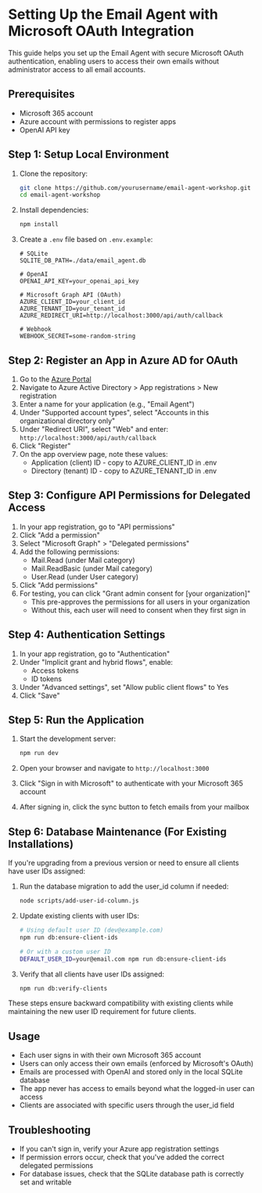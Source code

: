 # Setting Up the Email Agent with Microsoft OAuth Integration

This guide helps you set up the Email Agent with secure Microsoft OAuth authentication, enabling users to access their own emails without administrator access to all email accounts.

## Prerequisites

- Microsoft 365 account
- Azure account with permissions to register apps
- OpenAI API key

## Step 1: Setup Local Environment

1. Clone the repository:
   ```bash
   git clone https://github.com/yourusername/email-agent-workshop.git
   cd email-agent-workshop
   ```

2. Install dependencies:
   ```bash
   npm install
   ```

3. Create a `.env` file based on `.env.example`:
   ```
   # SQLite
   SQLITE_DB_PATH=./data/email_agent.db

   # OpenAI
   OPENAI_API_KEY=your_openai_api_key

   # Microsoft Graph API (OAuth)
   AZURE_CLIENT_ID=your_client_id
   AZURE_TENANT_ID=your_tenant_id
   AZURE_REDIRECT_URI=http://localhost:3000/api/auth/callback
   
   # Webhook
   WEBHOOK_SECRET=some-random-string
   ```

## Step 2: Register an App in Azure AD for OAuth

1. Go to the [Azure Portal](https://portal.azure.com/)
2. Navigate to Azure Active Directory > App registrations > New registration
3. Enter a name for your application (e.g., "Email Agent")
4. Under "Supported account types", select "Accounts in this organizational directory only"
5. Under "Redirect URI", select "Web" and enter: `http://localhost:3000/api/auth/callback`
6. Click "Register"
7. On the app overview page, note these values:
   - Application (client) ID - copy to AZURE_CLIENT_ID in .env
   - Directory (tenant) ID - copy to AZURE_TENANT_ID in .env

## Step 3: Configure API Permissions for Delegated Access

1. In your app registration, go to "API permissions"
2. Click "Add a permission"
3. Select "Microsoft Graph" > "Delegated permissions"
4. Add the following permissions:
   - Mail.Read (under Mail category)
   - Mail.ReadBasic (under Mail category)
   - User.Read (under User category)
5. Click "Add permissions"
6. For testing, you can click "Grant admin consent for [your organization]"
   - This pre-approves the permissions for all users in your organization
   - Without this, each user will need to consent when they first sign in

## Step 4: Authentication Settings

1. In your app registration, go to "Authentication"
2. Under "Implicit grant and hybrid flows", enable:
   - Access tokens
   - ID tokens
3. Under "Advanced settings", set "Allow public client flows" to Yes
4. Click "Save"

## Step 5: Run the Application

1. Start the development server:
   ```bash
   npm run dev
   ```

2. Open your browser and navigate to `http://localhost:3000`

3. Click "Sign in with Microsoft" to authenticate with your Microsoft 365 account

4. After signing in, click the sync button to fetch emails from your mailbox

## Step 6: Database Maintenance (For Existing Installations)

If you're upgrading from a previous version or need to ensure all clients have user IDs assigned:

1. Run the database migration to add the user_id column if needed:
   ```bash
   node scripts/add-user-id-column.js
   ```

2. Update existing clients with user IDs:
   ```bash
   # Using default user ID (dev@example.com)
   npm run db:ensure-client-ids
   
   # Or with a custom user ID
   DEFAULT_USER_ID=your@email.com npm run db:ensure-client-ids
   ```

3. Verify that all clients have user IDs assigned:
   ```bash
   npm run db:verify-clients
   ```

These steps ensure backward compatibility with existing clients while maintaining the new user ID requirement for future clients.

## Usage

- Each user signs in with their own Microsoft 365 account
- Users can only access their own emails (enforced by Microsoft's OAuth)
- Emails are processed with OpenAI and stored only in the local SQLite database
- The app never has access to emails beyond what the logged-in user can access
- Clients are associated with specific users through the user_id field

## Troubleshooting

- If you can't sign in, verify your Azure app registration settings
- If permission errors occur, check that you've added the correct delegated permissions
- For database issues, check that the SQLite database path is correctly set and writable